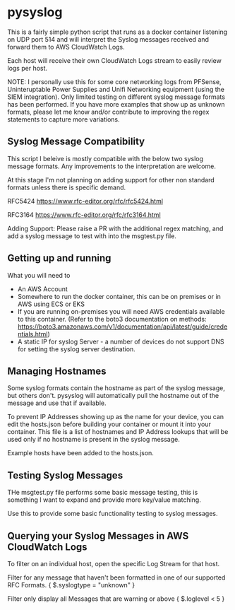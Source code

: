 # **pysyslog**

This is a fairly simple python script that runs as a docker container listening on UDP port 514 and will interpret the Syslog messages received and forward them to AWS CloudWatch Logs.

Each host will receive their own CloudWatch Logs stream to easily review logs per host.

NOTE: I personally use this for some core networking logs from PFSense, Uninteruptable Power Supplies and Unifi Networking equipment (using the SIEM integration). Only limited testing on different syslog message formats has been performed. If you have more examples that show up as unknown formats, please let me know and/or contribute to improving the regex statements to capture more variations.


## **Syslog Message Compatibility**

This script I beleive is mostly compatible with the below two syslog message formats. Any improvements to the interpretation are welcome.

At this stage I'm not planning on adding support for other non standard formats unless there is specific demand.

RFC5424  https://www.rfc-editor.org/rfc/rfc5424.html

RFC3164  https://www.rfc-editor.org/rfc/rfc3164.html

Adding Support: Please raise a PR with the additional regex matching, and add a syslog message to test with into the msgtest.py file.


## **Getting up and running**

What you will need to 

* An AWS Account
* Somewhere to run the docker container, this can be on premises or in AWS using ECS or EKS
* If you are running on-premises you will need AWS credentials available to this container. (Refer to the boto3 documentation on methods: https://boto3.amazonaws.com/v1/documentation/api/latest/guide/credentials.html)
* A static IP for syslog Server - a number of devices do not support DNS for setting the syslog server destination.


## **Managing Hostnames**

Some syslog formats contain the hostname as part of the syslog message, but others don't. pysyslog will automatically pull the hostname out of the message and use that if available.

To prevent IP Addresses showing up as the name for your device, you can edit the hosts.json before building your container or mount it into your container. This file is a list of hostnames and IP Address lookups that will be used only if no hostname is present in the syslog message.

Example hosts have been added to the hosts.json.


## **Testing Syslog Messages**

THe msgtest.py file performs some basic message testing, this is something I want to expand and provide more key/value matching.

Use this to provide some basic functionality testing to syslog messages.



## **Querying your Syslog Messages in AWS CloudWatch Logs**

To filter on an individual host, open the specific Log Stream for that host.

Filter for any message that haven't been formatted in one of our supported RFC Formats.
{ $.syslogtype = "unknown" }

Filter only display all Messages that are warning or above
{ $.loglevel < 5 }

